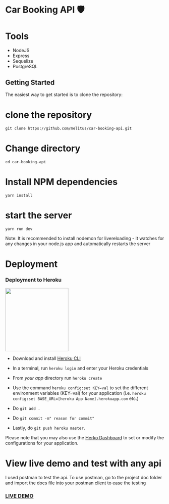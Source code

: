 # Car Booking API 🛡️

# Tools

- NodeJS
- Express
- Sequelize
- PostgreSQL

## Getting Started

The easiest way to get started is to clone the repository:

# clone the repository

```
git clone https://github.com/melitus/car-booking-api.git
```

# Change directory

```
cd car-booking-api
```

# Install NPM dependencies

```
yarn install
```

# start the server

```
yarn run dev
```

Note: It is recommended to install nodemon for livereloading - It watches for any changes in your node.js app and automatically restarts the server

# Deployment
### Deployment to Heroku

<img src="https://upload.wikimedia.org/wikipedia/en/a/a9/Heroku_logo.png" width="200">

- Download and install [Heroku CLI](https://devcenter.heroku.com/articles/heroku-cli#download-and-install)
- In a terminal, run `heroku login` and enter your Heroku credentials
- From *your app* directory run `heroku create`
- Use the command `heroku config:set KEY=val` to set the different environment variables (KEY=val) for your application (i.e.  `heroku config:set BASE_URL=[heroku App Name].herokuapp.com` etc.)

- Do `git add .`
- Do `git commit -m" reason for commit"`
- Lastly, do `git push heroku master`.

Please note that you may also use the [Herko Dashboard](https://dashboard.heroku.com) to set or modify the configurations for your application.

# View live demo and test with any api
I used postman to test the api.
To use postman, go to the project doc folder and import the docs file into your postman client to ease the testing


### <a href="https://car-booking-backend.herokuapp.com/v1/api">LIVE DEMO</a>